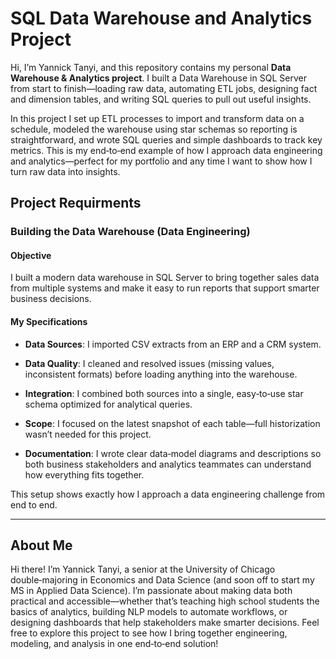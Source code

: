 # SQL Data Warehouse and Analytics Project

Hi, I’m Yannick Tanyi, and this repository contains my personal **Data Warehouse & Analytics project**. I built a Data Warehouse in SQL Server from start to finish—loading raw data, automating ETL jobs, designing fact and dimension tables, and writing SQL queries to pull out useful insights.

In this project I set up ETL processes to import and transform data on a schedule, modeled the warehouse using star schemas so reporting is straightforward, and wrote SQL queries and simple dashboards to track key metrics. This is my end‑to‑end example of how I approach data engineering and analytics—perfect for my portfolio and any time I want to show how I turn raw data into insights.

## Project Requirments 

### Building the Data Warehouse (Data Engineering)

#### Objective
I built a modern data warehouse in SQL Server to bring together sales data from multiple systems and make it easy to run reports that support smarter business decisions.

#### My Specifications

- **Data Sources**: I imported CSV extracts from an ERP and a CRM system.

- **Data Quality**: I cleaned and resolved issues (missing values, inconsistent formats) before loading anything into the warehouse.

- **Integration**: I combined both sources into a single, easy‑to‑use star schema optimized for analytical queries.

- **Scope**: I focused on the latest snapshot of each table—full historization wasn’t needed for this project.

- **Documentation**: I wrote clear data‑model diagrams and descriptions so both business stakeholders and analytics teammates can understand how everything fits together.

This setup shows exactly how I approach a data engineering challenge from end to end.

---

## About Me

Hi there! I’m Yannick Tanyi, a senior at the University of Chicago double‑majoring in Economics and Data Science (and soon off to start my MS in Applied Data Science). I’m passionate about making data both practical and accessible—whether that’s teaching high school students the basics of analytics, building NLP models to automate workflows, or designing dashboards that help stakeholders make smarter decisions. Feel free to explore this project to see how I bring together engineering, modeling, and analysis in one end‑to‑end solution!
